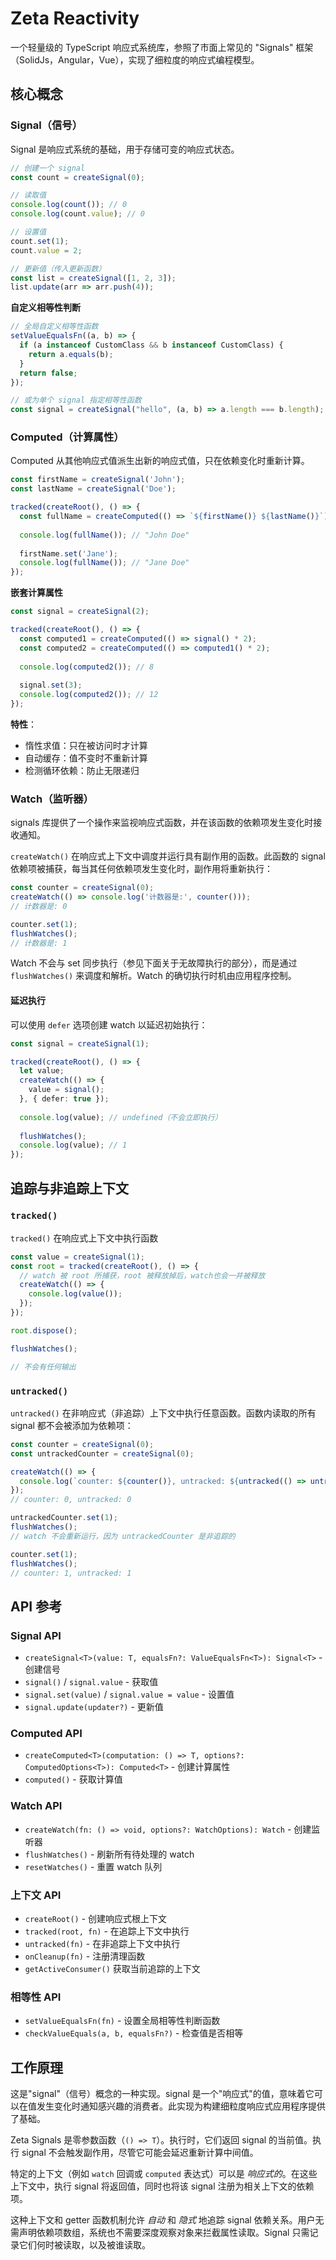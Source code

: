 # Zeta Reactivity

一个轻量级的 TypeScript 响应式系统库，参照了市面上常见的 "Signals" 框架（SolidJs，Angular，Vue），实现了细粒度的响应式编程模型。


## 核心概念

### Signal（信号）

Signal 是响应式系统的基础，用于存储可变的响应式状态。

```typescript
// 创建一个 signal
const count = createSignal(0);

// 读取值
console.log(count()); // 0
console.log(count.value); // 0

// 设置值
count.set(1);
count.value = 2;

// 更新值（传入更新函数）
const list = createSignal([1, 2, 3]);
list.update(arr => arr.push(4));
```

**自定义相等性判断**

```typescript
// 全局自定义相等性函数
setValueEqualsFn((a, b) => {
  if (a instanceof CustomClass && b instanceof CustomClass) {
    return a.equals(b);
  }
  return false;
});

// 或为单个 signal 指定相等性函数
const signal = createSignal("hello", (a, b) => a.length === b.length);
```

### Computed（计算属性）

Computed 从其他响应式值派生出新的响应式值，只在依赖变化时重新计算。

```typescript
const firstName = createSignal('John');
const lastName = createSignal('Doe');

tracked(createRoot(), () => {
  const fullName = createComputed(() => `${firstName()} ${lastName()}`);
  
  console.log(fullName()); // "John Doe"
  
  firstName.set('Jane');
  console.log(fullName()); // "Jane Doe"
});
```

**嵌套计算属性**

```typescript
const signal = createSignal(2);

tracked(createRoot(), () => {
  const computed1 = createComputed(() => signal() * 2);
  const computed2 = createComputed(() => computed1() * 2);
  
  console.log(computed2()); // 8
  
  signal.set(3);
  console.log(computed2()); // 12
});
```

**特性**：
- 惰性求值：只在被访问时才计算
- 自动缓存：值不变时不重新计算
- 检测循环依赖：防止无限递归

### Watch（监听器）

signals 库提供了一个操作来监视响应式函数，并在该函数的依赖项发生变化时接收通知。

`createWatch()` 在响应式上下文中调度并运行具有副作用的函数。此函数的 signal 依赖项被捕获，每当其任何依赖项发生变化时，副作用将重新执行：

```typescript
const counter = createSignal(0);
createWatch(() => console.log('计数器是:', counter()));
// 计数器是: 0

counter.set(1);
flushWatches();
// 计数器是: 1
```

Watch 不会与 set 同步执行（参见下面关于无故障执行的部分），而是通过 `flushWatches()` 来调度和解析。Watch 的确切执行时机由应用程序控制。

#### 延迟执行

可以使用 `defer` 选项创建 watch 以延迟初始执行：

```typescript
const signal = createSignal(1);

tracked(createRoot(), () => {
  let value;
  createWatch(() => {
    value = signal();
  }, { defer: true });
  
  console.log(value); // undefined（不会立即执行）
  
  flushWatches();
  console.log(value); // 1
});
```

## 追踪与非追踪上下文

### `tracked()`

`tracked()` 在响应式上下文中执行函数

```typescript
const value = createSignal(1);
const root = tracked(createRoot(), () => {
  // watch 被 root 所捕获，root 被释放掉后，watch也会一并被释放
  createWatch(() => {
    console.log(value());
  });
});

root.dispose();

flushWatches();

// 不会有任何输出
```

### `untracked()`

`untracked()` 在非响应式（非追踪）上下文中执行任意函数。函数内读取的所有 signal 都不会被添加为依赖项：

```typescript
const counter = createSignal(0);
const untrackedCounter = createSignal(0);

createWatch(() => {
  console.log(`counter: ${counter()}, untracked: ${untracked(() => untrackedCounter())}`);
});
// counter: 0, untracked: 0

untrackedCounter.set(1);
flushWatches();
// watch 不会重新运行，因为 untrackedCounter 是非追踪的

counter.set(1);
flushWatches();
// counter: 1, untracked: 1
```

## API 参考

### Signal API

- `createSignal<T>(value: T, equalsFn?: ValueEqualsFn<T>): Signal<T>` - 创建信号
- `signal()` / `signal.value` - 获取值
- `signal.set(value)` / `signal.value = value` - 设置值
- `signal.update(updater?)` - 更新值

### Computed API

- `createComputed<T>(computation: () => T, options?: ComputedOptions<T>): Computed<T>` - 创建计算属性
- `computed()` - 获取计算值

### Watch API

- `createWatch(fn: () => void, options?: WatchOptions): Watch` - 创建监听器
- `flushWatches()` - 刷新所有待处理的 watch
- `resetWatches()` - 重置 watch 队列

### 上下文 API

- `createRoot()` - 创建响应式根上下文
- `tracked(root, fn)` - 在追踪上下文中执行
- `untracked(fn)` - 在非追踪上下文中执行
- `onCleanup(fn)` - 注册清理函数
- `getActiveConsumer()` 获取当前追踪的上下文

### 相等性 API

- `setValueEqualsFn(fn)` - 设置全局相等性判断函数
- `checkValueEquals(a, b, equalsFn?)` - 检查值是否相等

## 工作原理

这是"signal"（信号）概念的一种实现。signal 是一个"响应式"的值，意味着它可以在值发生变化时通知感兴趣的消费者。此实现为构建细粒度响应式应用程序提供了基础。

Zeta Signals 是零参数函数（`() => T`）。执行时，它们返回 signal 的当前值。执行 signal 不会触发副作用，尽管它可能会延迟重新计算中间值。

特定的上下文（例如 `watch` 回调或 `computed` 表达式）可以是 _响应式的_。在这些上下文中，执行 signal 将返回值，同时也将该 signal 注册为相关上下文的依赖项。

这种上下文和 getter 函数机制允许 _自动_ 和 _隐式_ 地追踪 signal 依赖关系。用户无需声明依赖项数组，系统也不需要深度观察对象来拦截属性读取。Signal 只需记录它们何时被读取，以及被谁读取。
